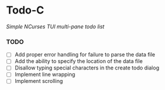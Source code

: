 # Todo-C

*Simple NCurses TUI multi-pane todo list*

### TODO
- [ ] Add proper error handling for failure to parse the data file
- [ ] Add the ability to specify the location of the data file
- [ ] Disallow typing special characters in the create todo dialog
- [ ] Implement line wrapping
- [ ] Implement scrolling
